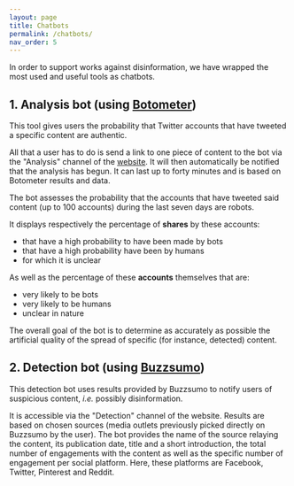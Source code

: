 ```yaml
---
layout: page
title: Chatbots
permalink: /chatbots/
nav_order: 5
---
```


In order to support works against disinformation, we have wrapped the most used and useful tools as chatbots.

## 1. Analysis bot (using [Botometer](https://github.com/ambanum/desinfo.quaidorsay.fr-wiki/wiki/Social-bots#1-botometer))

This tool gives users the probability that Twitter accounts that have tweeted a specific content are authentic.

All that a user has to do is send a link to one piece of content to the bot via the "Analysis" channel of the [website](https://desinfo.quaidorsay.fr). It will then automatically be notified that the analysis has begun. It can last up to forty minutes and is based on Botometer results and data.

The bot assesses the probability that the accounts that have tweeted said content (up to 100 accounts) during the last seven days are robots.

It displays respectively the percentage of **shares** by these accounts:
- that have a high probability to have been made by bots
- that have a high probability have been by humans
- for which it is unclear

As well as the percentage of these **accounts** themselves that are:
- very likely to be bots
- very likely to be humans
- unclear in nature

The overall goal of the bot is to determine as accurately as possible the artificial quality of the spread of specific (for instance, detected) content.

## 2. Detection bot (using [Buzzsumo](https://github.com/ambanum/desinfo.quaidorsay.fr-wiki/wiki/Commercial-trends-tools#3-buzzsumo))

This detection bot uses results provided by Buzzsumo to notify users of suspicious content, _i.e._ possibly disinformation.

It is accessible via the "Detection" channel of the website. Results are based on chosen sources (media outlets previously picked directly on Buzzsumo by the user). The bot provides the name of the source relaying the content, its publication date, title and a short introduction, the total number of engagements with the content as well as the specific number of engagement per social platform. Here, these platforms are Facebook, Twitter, Pinterest and Reddit.
